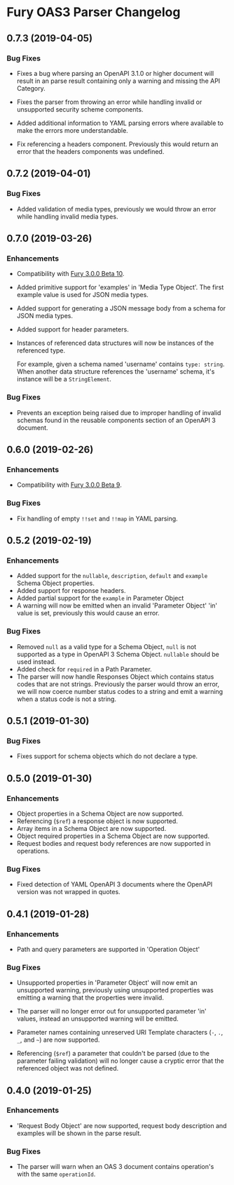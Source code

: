 # Fury OAS3 Parser Changelog

## 0.7.3 (2019-04-05)

### Bug Fixes

- Fixes a bug where parsing an OpenAPI 3.1.0 or higher document will result in
  an parse result containing only a warning and missing the API Category.

- Fixes the parser from throwing an error while handling invalid or unsupported
  security scheme components.

- Added additional information to YAML parsing errors where available to make
  the errors more understandable.

- Fix referencing a headers component. Previously this would return an error
  that the headers components was undefined.

## 0.7.2 (2019-04-01)

### Bug Fixes

- Added validation of media types, previously we would throw an error while
  handling invalid media types.

## 0.7.0 (2019-03-26)

### Enhancements

- Compatibility with [Fury 3.0.0 Beta 10](https://github.com/apiaryio/api-elements.js/releases/tag/fury@3.0.0-beta.10).

- Added primitive support for 'examples' in 'Media Type Object'. The first
  example value is used for JSON media types.

- Added support for generating a JSON message body from a schema for
  JSON media types.

- Added support for header parameters.

- Instances of referenced data structures will now be instances of the
  referenced type.

  For example, given a schema named 'username' contains `type: string`.
  When another data structure references the 'username' schema, it's instance
  will be a `StringElement`.

### Bug Fixes

- Prevents an exception being raised due to improper handling of invalid
  schemas found in the reusable components section of an OpenAPI 3 document.

## 0.6.0 (2019-02-26)

### Enhancements

- Compatibility with [Fury 3.0.0 Beta 9](https://github.com/apiaryio/api-elements.js/releases/tag/fury-3.0.0-beta.9).

### Bug Fixes

- Fix handling of empty `!!set` and `!!map` in YAML parsing.

## 0.5.2 (2019-02-19)

### Enhancements

- Added support for the `nullable`, `description`, `default` and `example`
  Schema Object properties.
- Added support for response headers.
- Added partial support for the `example` in Parameter Object
- A warning will now be emitted when an invalid 'Parameter Object' 'in' value
  is set, previously this would cause an error.

### Bug Fixes

- Removed `null` as a valid type for a Schema Object, `null` is not supported
  as a type in OpenAPI 3 Schema Object. `nullable` should be used instead.
- Added check for `required` in a Path Parameter.
- The parser will now handle Responses Object which contains status codes that
  are not strings. Previously the parser would throw an error, we will now
  coerce number status codes to a string and emit a warning when a status code
  is not a string.

## 0.5.1 (2019-01-30)

### Bug Fixes

- Fixes support for schema objects which do not declare a type.

## 0.5.0 (2019-01-30)

### Enhancements

- Object properties in a Schema Object are now supported.
- Referencing (`$ref`) a response object is now supported.
- Array items in a Schema Object are now supported.
- Object required properties in a Schema Object are now supported.
- Request bodies and request body references are now supported in operations.

### Bug Fixes

- Fixed detection of YAML OpenAPI 3 documents where the OpenAPI version was not
  wrapped in quotes.

## 0.4.1 (2019-01-28)

### Enhancements

- Path and query parameters are supported in 'Operation Object'

### Bug Fixes

- Unsupported properties in 'Parameter Object' will now emit an unsupported
  warning, previously using unsupported properties was emitting a warning that
  the properties were invalid.

- The parser will no longer error out for unsupported parameter 'in' values,
  instead an unsupported warning will be emitted.

- Parameter names containing unreserved URI Template characters (`-`, `.`, `_`,
  and `~`) are now supported.

- Referencing (`$ref`) a parameter that couldn't be parsed (due to the
  parameter failing validation) will no longer cause a cryptic error that the
  referenced object was not defined.

## 0.4.0 (2019-01-25)

### Enhancements

- 'Request Body Object' are now supported, request body description and
  examples will be shown in the parse result.

### Bug Fixes

- The parser will warn when an OAS 3 document contains operation's with the
  same `operationId`.
